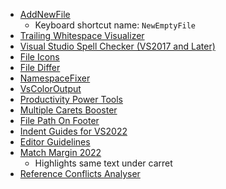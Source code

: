 - [AddNewFile](https://marketplace.visualstudio.com/items?itemName=MadsKristensen.AddNewFile)
  - Keyboard shortcut name: `NewEmptyFile`
- [Trailing Whitespace Visualizer](https://marketplace.visualstudio.com/items?itemName=MadsKristensen.TrailingWhitespaceVisualizer)
- [Visual Studio Spell Checker (VS2017 and Later)](https://marketplace.visualstudio.com/items?itemName=EWoodruff.VisualStudioSpellCheckerVS2017andLater)
- [File Icons](https://marketplace.visualstudio.com/items?itemName=MadsKristensen.FileIcons)
- [File Differ](https://marketplace.visualstudio.com/items?itemName=MadsKristensen.FileDiffer)
- [NamespaceFixer](https://marketplace.visualstudio.com/items?itemName=p2410.NamespaceFixer)
- [VsColorOutput](https://marketplace.visualstudio.com/items?itemName=MikeWard-AnnArbor.VSColorOutput)
- [Productivity Power Tools](https://marketplace.visualstudio.com/items?itemName=VisualStudioPlatformTeam.ProductivityPowerPack2017)
- [Multiple Carets Booster](https://marketplace.visualstudio.com/items?itemName=VaclavNadrasky.MultiCaretBooster)
- [File Path On Footer]()
- [Indent Guides for VS2022]()
- [Editor Guidelines]()
- [Match Margin 2022]()
  - Highlights same text under carret
- [Reference Conflicts Analyser](https://marketplace.visualstudio.com/items?itemName=MykolaTarasyuk.ReferenceConflictsAnalyserVS2022)
